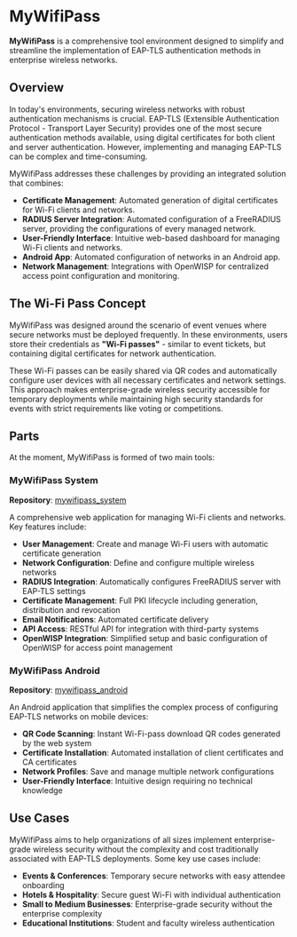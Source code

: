 # MyWifiPass

**MyWifiPass** is a comprehensive tool environment designed to simplify and streamline the implementation of EAP-TLS authentication methods in enterprise wireless networks.

## Overview

In today's environments, securing wireless networks with robust authentication mechanisms is crucial. EAP-TLS (Extensible Authentication Protocol - Transport Layer Security) provides one of the most secure authentication methods available, using digital certificates for both client and server authentication. However, implementing and managing EAP-TLS can be complex and time-consuming.

MyWifiPass addresses these challenges by providing an integrated solution that combines:
- **Certificate Management**: Automated generation of digital certificates for Wi-Fi clients and networks.
- **RADIUS Server Integration**: Automated configuration of a FreeRADIUS server, providing the configurations of every managed network.
- **User-Friendly Interface**: Intuitive web-based dashboard for managing Wi-Fi clients and networks.
- **Android App**: Automated configuration of networks in an Android app. 
- **Network Management**: Integrations with OpenWISP for centralized access point configuration and monitoring.

## The Wi-Fi Pass Concept

MyWifiPass was designed around the scenario of event venues where secure networks must be deployed frequently. In these environments, users store their credentials as **"Wi-Fi passes"** - similar to event tickets, but containing digital certificates for network authentication.

These Wi-Fi passes can be easily shared via QR codes and automatically configure user devices with all necessary certificates and network settings. This approach makes enterprise-grade wireless security accessible for temporary deployments while maintaining high security standards for events with strict requirements like voting or competitions.

## Parts 

At the moment, MyWifiPass is formed of two main tools:

### MyWifiPass System
**Repository**: [mywifipass_system](https://github.com/Pablodiz/mywifipass_system)


A comprehensive web application for managing Wi-Fi clients and networks. Key features include:
- **User Management**: Create and manage Wi-Fi users with automatic certificate generation
- **Network Configuration**: Define and configure multiple wireless networks 
- **RADIUS Integration**: Automatically configures FreeRADIUS server with EAP-TLS settings
- **Certificate Management**: Full PKI lifecycle including generation, distribution and revocation
- **Email Notifications**: Automated certificate delivery
- **API Access**: RESTful API for integration with third-party systems
- **OpenWISP Integration**: Simplified setup and basic configuration of OpenWISP for access point management


### MyWifiPass Android
**Repository**: [mywifipass_android](https://github.com/Pablodiz/mywifipass_android)

An Android application that simplifies the complex process of configuring EAP-TLS networks on mobile devices:
- **QR Code Scanning**: Instant Wi-Fi-pass download QR codes generated by the web system
- **Certificate Installation**: Automated installation of client certificates and CA certificates
- **Network Profiles**: Save and manage multiple network configurations
- **User-Friendly Interface**: Intuitive design requiring no technical knowledge

## Use Cases

MyWifiPass aims to help organizations of all sizes implement enterprise-grade wireless security without the complexity and cost traditionally associated with EAP-TLS deployments. Some key use cases include:

- **Events & Conferences**: Temporary secure networks with easy attendee onboarding
- **Hotels & Hospitality**: Secure guest Wi-Fi with individual authentication  
- **Small to Medium Businesses**: Enterprise-grade security without the enterprise complexity
- **Educational Institutions**: Student and faculty wireless authentication

